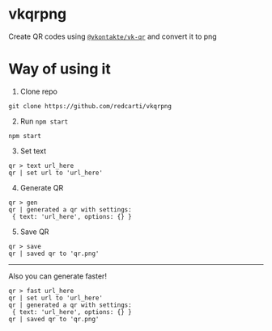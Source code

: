 # vkqrpng

Create QR codes using [`@vkontakte/vk-qr`](https://github.com/vkcom/vk-qr) and convert it to png

# Way of using it

1. Clone repo
```console
git clone https://github.com/redcarti/vkqrpng
```

2. Run `npm start`
```console
npm start
```

3. Set text
```console
qr > text url_here
qr | set url to 'url_here'
```

4. Generate QR
```console
qr > gen
qr | generated a qr with settings:
 { text: 'url_here', options: {} }
```

5. Save QR
```console
qr > save
qr | saved qr to 'qr.png'
```

* * *

Also you can generate faster!

```console
qr > fast url_here
qr | set url to 'url_here'
qr | generated a qr with settings:
 { text: 'url_here', options: {} }
qr | saved qr to 'qr.png'
```